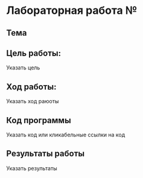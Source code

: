 # Лабораторная работа № 

## Тема

## Цель работы:
Указать цель

## Ход работы:
Указать ход раюоты

## Код программы
Указать код или кликабельные ссылки на код


## Результаты работы
Указать результаты
